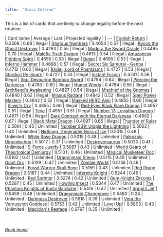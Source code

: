 ```yaml
---
title:  "Disco Inferno"
---
```


This is a list of cards that are likely to change legality before the next rotation.

| Card name | Average | Last | Projected legality |
| :-- |
[Foolish Return](https://db.ygoprodeck.com/card/?search=Foolish%20Return) | 0.3508 | 0.68 | Illegal |
[Glorious Numbers](https://db.ygoprodeck.com/card/?search=Glorious%20Numbers) | 0.4054 | 0.57 | Illegal |
[Kycoo the Ghost Destroyer](https://db.ygoprodeck.com/card/?search=Kycoo%20the%20Ghost%20Destroyer) | 0.4283 | 0.55 | Illegal |
[Mudora the Sword Oracle](https://db.ygoprodeck.com/card/?search=Mudora%20the%20Sword%20Oracle) | 0.4495 | 0.70 | Illegal |
[Malefic Truth Dragon](https://db.ygoprodeck.com/card/?search=Malefic%20Truth%20Dragon) | 0.4613 | 0.54 | Illegal |
[Amazoness Fighting Spirit](https://db.ygoprodeck.com/card/?search=Amazoness%20Fighting%20Spirit) | 0.4656 | 0.53 | Illegal |
[Buten](https://db.ygoprodeck.com/card/?search=Buten) | 0.4656 | 0.53 | Illegal |
[Inferno Hammer](https://db.ygoprodeck.com/card/?search=Inferno%20Hammer) | 0.4698 | 0.57 | Illegal |
[Secret Six Samurai - Genba](https://db.ygoprodeck.com/card/?search=Secret%20Six%20Samurai%20-%20Genba) | 0.4712 | 0.60 | Illegal |
[Raviel, Lord of Phantasms](https://db.ygoprodeck.com/card/?search=Raviel,%20Lord%20of%20Phantasms) | 0.4727 | 0.53 | Illegal |
[Stardust Re-Spark](https://db.ygoprodeck.com/card/?search=Stardust%20Re-Spark) | 0.4727 | 0.53 | Illegal |
[Instant Fusion](https://db.ygoprodeck.com/card/?search=Instant%20Fusion) | 0.4741 | 0.56 | Illegal |
[Soul Devouring Bamboo Sword](https://db.ygoprodeck.com/card/?search=Soul%20Devouring%20Bamboo%20Sword) | 0.4754 | 0.64 | Illegal |
[Piercing the Darkness](https://db.ygoprodeck.com/card/?search=Piercing%20the%20Darkness) | 0.4783 | 0.60 | Illegal |
[Humid Winds](https://db.ygoprodeck.com/card/?search=Humid%20Winds) | 0.4784 | 0.55 | Illegal |
[Archfiend's Awakening](https://db.ygoprodeck.com/card/?search=Archfiend's%20Awakening) | 0.4827 | 0.54 | Illegal |
[Mischief of the Gnomes](https://db.ygoprodeck.com/card/?search=Mischief%20of%20the%20Gnomes) | 0.4840 | 0.62 | Illegal |
[Missus Radiant](https://db.ygoprodeck.com/card/?search=Missus%20Radiant) | 0.4842 | 0.52 | Illegal |
[Spell Power Mastery](https://db.ygoprodeck.com/card/?search=Spell%20Power%20Mastery) | 0.4842 | 0.52 | Illegal |
[Masked HERO Anki](https://db.ygoprodeck.com/card/?search=Masked%20HERO%20Anki) | 0.4855 | 0.60 | Illegal |
[Silver's Cry](https://db.ygoprodeck.com/card/?search=Silver's%20Cry) | 0.4855 | 0.60 | Illegal |
[Red-Eyes Black Flare Dragon](https://db.ygoprodeck.com/card/?search=Red-Eyes%20Black%20Flare%20Dragon) | 0.4957 | 0.51 | Illegal |
[Teva](https://db.ygoprodeck.com/card/?search=Teva) | 0.4957 | 0.51 | Illegal |
[Number 17: Leviathan Dragon](https://db.ygoprodeck.com/card/?search=Number%2017:%20Leviathan%20Dragon) | 0.4971 | 0.54 | Illegal |
[Dark Contract with the Eternal Darkness](https://db.ygoprodeck.com/card/?search=Dark%20Contract%20with%20the%20Eternal%20Darkness) | 0.4982 | 0.67 | Illegal |
[Black Metal Dragon](https://db.ygoprodeck.com/card/?search=Black%20Metal%20Dragon) | 0.4997 | 0.65 | Illegal |
[Thunder of Ruler](https://db.ygoprodeck.com/card/?search=Thunder%20of%20Ruler) | 0.5001 | 0.45 | Unlimited |
[Number S39: Utopia the Lightning](https://db.ygoprodeck.com/card/?search=Number%20S39:%20Utopia%20the%20Lightning) | 0.5002 | 0.40 | Unlimited |
[Nidhogg, Generaider Boss of Ice](https://db.ygoprodeck.com/card/?search=Nidhogg,%20Generaider%20Boss%20of%20Ice) | 0.5015 | 0.48 | Unlimited |
[White Rose Dragon](https://db.ygoprodeck.com/card/?search=White%20Rose%20Dragon) | 0.5015 | 0.48 | Unlimited |
[Paleozoic Dinomischus](https://db.ygoprodeck.com/card/?search=Paleozoic%20Dinomischus) | 0.5017 | 0.37 | Unlimited |
[Destroyersaurus](https://db.ygoprodeck.com/card/?search=Destroyersaurus) | 0.5030 | 0.41 | Unlimited |
[S-Force Justify](https://db.ygoprodeck.com/card/?search=S-Force%20Justify) | 0.5087 | 0.43 | Unlimited |
[World Gears of Theurlogical Demiurgy](https://db.ygoprodeck.com/card/?search=World%20Gears%20of%20Theurlogical%20Demiurgy) | 0.5101 | 0.46 | Unlimited |
[Magical Musketeer Doc](https://db.ygoprodeck.com/card/?search=Magical%20Musketeer%20Doc) | 0.5102 | 0.41 | Unlimited |
[Dragonmaid Sheou](https://db.ygoprodeck.com/card/?search=Dragonmaid%20Sheou) | 0.5115 | 0.49 | Unlimited |
[Giant Orc](https://db.ygoprodeck.com/card/?search=Giant%20Orc) | 0.5129 | 0.47 | Unlimited |
[Zombie World](https://db.ygoprodeck.com/card/?search=Zombie%20World) | 0.5158 | 0.48 | Unlimited |
[Fossil Warrior Skull Bone](https://db.ygoprodeck.com/card/?search=Fossil%20Warrior%20Skull%20Bone) | 0.5159 | 0.43 | Unlimited |
[Red Rising Dragon](https://db.ygoprodeck.com/card/?search=Red%20Rising%20Dragon) | 0.5187 | 0.44 | Unlimited |
[Infernity Knight](https://db.ygoprodeck.com/card/?search=Infernity%20Knight) | 0.5244 | 0.46 | Unlimited |
[Red Sprinter](https://db.ygoprodeck.com/card/?search=Red%20Sprinter) | 0.5274 | 0.42 | Unlimited |
[Gem-Knight Zirconia](https://db.ygoprodeck.com/card/?search=Gem-Knight%20Zirconia) | 0.5287 | 0.45 | Unlimited |
[Howling Insect](https://db.ygoprodeck.com/card/?search=Howling%20Insect) | 0.5344 | 0.47 | Unlimited |
[The Phantom Knights of Rusty Bardiche](https://db.ygoprodeck.com/card/?search=The%20Phantom%20Knights%20of%20Rusty%20Bardiche) | 0.5416 | 0.47 | Unlimited |
[Spright Jet](https://db.ygoprodeck.com/card/?search=Spright%20Jet) | 0.5459 | 0.46 | Unlimited |
[Dragonmaid Changeover](https://db.ygoprodeck.com/card/?search=Dragonmaid%20Changeover) | 0.5480 | 0.24 | Unlimited |
[Darkness Destroyer](https://db.ygoprodeck.com/card/?search=Darkness%20Destroyer) | 0.5618 | 0.39 | Unlimited |
[Vera the Vernusylph Goddess](https://db.ygoprodeck.com/card/?search=Vera%20the%20Vernusylph%20Goddess) | 0.5753 | 0.42 | Unlimited |
[Level Up!](https://db.ygoprodeck.com/card/?search=Level%20Up!) | 0.5803 | 0.43 | Unlimited |
[Magician's Restage](https://db.ygoprodeck.com/card/?search=Magician's%20Restage) | 0.6797 | 0.35 | Unlimited |

<br>

###### [Back home](index)